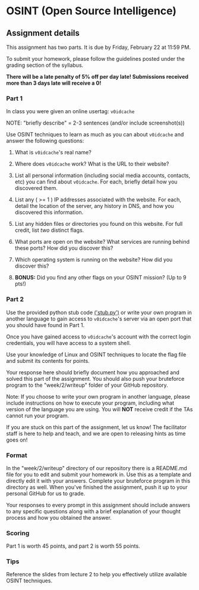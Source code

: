 OSINT (Open Source Intelligence)
======

## Assignment details

This assignment has two parts. It is due by Friday, February 22 at 11:59 PM.

To submit your homework, please follow the guidelines posted under the grading section of the syllabus.

**There will be a late penalty of 5% off per day late! Submissions received more than 3 days late will receive a 0!**

### Part 1

In class you were given an online usertag: `v0idcache`

NOTE: "briefly describe" = 2-3 sentences (and/or include screenshot(s))

Use OSINT techniques to learn as much as you can about `v0idcache` and answer the following questions:

1. What is `v0idcache`'s real name?

2. Where does `v0idcache` work? What is the URL to their website?
   
3. List all personal information (including social media accounts, contacts, etc) you can find about `v0idcache`. For each, briefly detail how you discovered them.
   
4. List any ( >= 1 ) IP addresses associated with the website. For each, detail the location of the server, any history in DNS, and how you discovered this information.

5. List any hidden files or directories you found on this website. For full credit, list *two* distinct flags.

6. What ports are open on the website? What services are running behind these ports? How did you discover this?

7. Which operating system is running on the website? How did you discover this?

8. **BONUS:** Did you find any other flags on your OSINT mission? (Up to 9 pts!)

### Part 2

Use the provided python stub code [('stub.py')](stub.py) or write your own program in another language to gain access to `v0idcache`'s server via an open port that you should have found in Part 1.

Once you have gained access to `v0idcache`'s account with the correct login credentials, you will have access to a system shell.

Use your knowledge of Linux and OSINT techniques to locate the flag file and submit its contents for points.

Your response here should briefly document how you approached and solved this part of the assignment. You should also push your bruteforce program to the "week/2/writeup" folder of your GitHub repository.

Note: If you choose to write your own program in another language, please include instructions on how to execute your program, including what version of the language you are using. You will **NOT** receive credit if the TAs cannot run your program.

If you are stuck on this part of the assignment, let us know! The facilitator staff is here to help and teach, and we are open to releasing hints as time goes on!

### Format
In the "week/2/writeup" directory of our repository there is a README.md file for you to edit and submit your homework in. Use this as a template and directly edit it with your answers. Complete your bruteforce program in this directory as well. When you've finished the assignment, push it up to your personal GitHub for us to grade.

Your responses to every prompt in this assignment should include answers to any specific questions along with a brief explanation of your thought process and how you obtained the answer.

### Scoring

Part 1 is worth 45 points, and part 2 is worth 55 points.

### Tips

Reference the slides from lecture 2 to help you effectively utilize available OSINT techniques.
